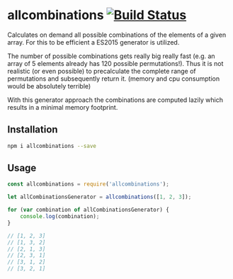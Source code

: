 # allcombinations [![Build Status](https://travis-ci.org/seriousManual/allcombinations.png)](https://travis-ci.org/seriousManual/allcombinations)

Calculates on demand all possible combinations of the elements of a given array.
For this to be efficient a ES2015 generator is utilized.

The number of possible combinations gets really big really fast (e.g. an array of 5 elements already has 120 possible permutations!).
Thus it is not realistic (or even possible) to precalculate the complete range of permutations and subsequently return it. (memory and cpu consumption would be absolutely terrible)

With this generator approach the combinations are computed lazily which results in a minimal memory footprint.  

## Installation
````bash
npm i allcombinations --save
````

## Usage
````javascript
const allcombinations = require('allcombinations');

let allCombinationsGenerator = allcombinations([1, 2, 3]);

for (var combination of allCombinationsGenerator) {
    console.log(combination);
}

// [1, 2, 3]
// [1, 3, 2]
// [2, 1, 3]
// [2, 3, 1]
// [3, 1, 2]
// [3, 2, 1]
````
